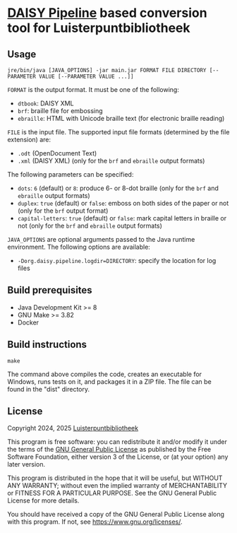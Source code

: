 # [DAISY Pipeline][pipeline] based conversion tool for Luisterpuntbibliotheek

## Usage

    jre/bin/java [JAVA_OPTIONS] -jar main.jar FORMAT FILE DIRECTORY [--PARAMETER VALUE [--PARAMETER VALUE ...]]

`FORMAT` is the output format. It must be one of the following:

- `dtbook`: DAISY XML
- `brf`: braille file for embossing
- `ebraille`: HTML with Unicode braille text (for electronic braille reading)

`FILE` is the input file. The supported input file formats (determined by the file extension) are:

- `.odt` (OpenDocument Text)
- `.xml` (DAISY XML) (only for the `brf` and `ebraille` output formats)

The following parameters can be specified:

- `dots`: `6` (default) or `8`: produce 6- or 8-dot braille (only for the `brf` and `ebraille`
  output formats)
- `duplex`: `true` (default) or `false`: emboss on both sides of the paper or not (only for the
  `brf` output format)
- `capital-letters`: `true` (default) or `false`: mark capital letters in braille or not (only for the `brf`
  and `ebraille` output formats)

`JAVA_OPTIONS` are optional arguments passed to the Java runtime environment. The following options
are available:

- `-Dorg.daisy.pipeline.logdir=DIRECTORY`: specify the location for log files

## Build prerequisites

- Java Development Kit >= 8
- GNU Make >= 3.82
- Docker

## Build instructions

    make

The command above compiles the code, creates an executable for Windows, runs tests on it, and
packages it in a ZIP file. The file can be found in the "dist" directory.

## License

Copyright 2024, 2025 [Luisterpuntbibliotheek](https://www.luisterpuntbibliotheek.be/)

This program is free software: you can redistribute it and/or modify
it under the terms of the [GNU General Public License][gpl] as published by
the Free Software Foundation, either version 3 of the License, or
(at your option) any later version.

This program is distributed in the hope that it will be useful,
but WITHOUT ANY WARRANTY; without even the implied warranty of
MERCHANTABILITY or FITNESS FOR A PARTICULAR PURPOSE.  See the
GNU General Public License for more details.

You should have received a copy of the GNU General Public License
along with this program.  If not, see <https://www.gnu.org/licenses/>.


[pipeline]: https://daisy.org/activities/software/pipeline/
[gpl]: https://www.gnu.org/licenses/gpl-3.0.txt
